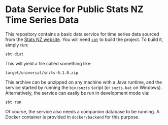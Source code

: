 # Data Service for Public Stats NZ Time Series Data

This repository contains a basic data service for time series data sourced from the [Stats NZ website](https://www.stats.govt.nz/large-datasets/csv-files-for-download/).  You will need [`sbt`](https://www.scala-sbt.org/) to build the project.  To build it, simply run:

```
sbt dist
```

This will yield a file called something like:

```
target/universal/snzts-0.1.0.zip
```

This archive can be unzipped on any machine with a Java runtime, and the service started by running the `bin/snzts` script (or `snzts.bat` on Windows).  Alternatively, the service can easily be run in development mode via:

```
sbt run
```

Of course, the service also needs a companion database to be running.  A Docker container is provided in `docker/backend` for this purpose.